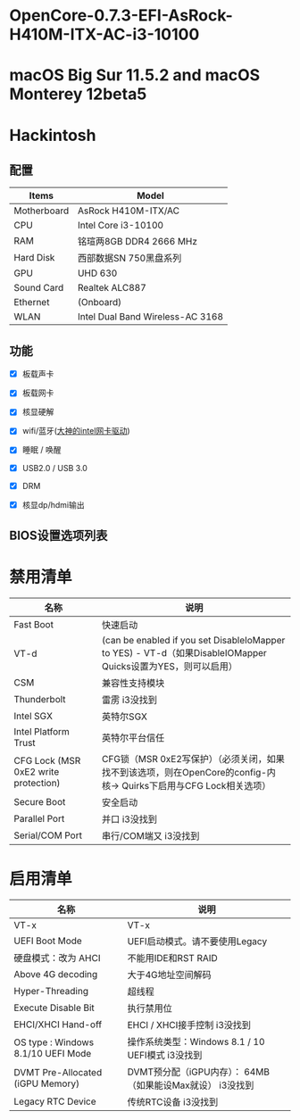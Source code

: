 # OpenCore-0.7.3-EFI-AsRock-H410M-ITX-AC-i3-10100
# macOS Big Sur 11.5.2 and macOS Monterey 12beta5
# Hackintosh

## 配置

| Items       | Model                   |
| ----------- | ------------------------|
| Motherboard | AsRock H410M-ITX/AC     |
| CPU         | Intel Core i3-10100     |
| RAM         | 铭瑄两8GB DDR4 2666 MHz  |
| Hard Disk   | 西部数据SN 750黑盘系列     |
| GPU         | UHD 630                 |
| Sound Card  | Realtek ALC887          |
| Ethernet    | (Onboard)               |
| WLAN        | Intel Dual Band Wireless-AC 3168 |

## 功能
- [x] 板载声卡
- [x] 板载网卡
- [x] 核显硬解
- [x] wifi/蓝牙([大神的intel网卡驱动](https://docs.oiw.workers.dev/itlwm/))
- [x] 睡眠 / 唤醒
- [x] USB2.0 / USB 3.0
- [x] DRM
- [x] 核显dp/hdmi输出



## BIOS设置选项列表
# 禁⽤清单
| 名称        | 说明               |
| ----------- | ------------------- |
| Fast Boot   | 快速启动 |
| VT-d        | (can be enabled if you set DisableIoMapper to YES) - VT-d（如果DisableIOMapper Quicks设置为YES，则可以启⽤） |
| CSM         | 兼容性⽀持模块 |
| Thunderbolt   | 雷雳        i3没找到|
| Intel SGX         | 英特尔SGX             |
| Intel Platform Trust  | 英特尔平台信任      |
| CFG Lock (MSR 0xE2 write protection)    | CFG锁（MSR 0xE2写保护）（必须关闭，如果找不到该选项，则在OpenCore的config-内核-> Quirks下启⽤与CFG Lock相关选项）           |
| Secure Boot        | 安全启动 |
| Parallel Port        | 并口  i3没找到|
| Serial/COM Port        | 串⾏/COM端⼜ i3没找到|

# 启⽤清单
| 名称        | 说明               |
| ----------- | ------------------- |
| VT-x  |  VT-x  |
| UEFI Boot Mode  |  UEFI启动模式。请不要使⽤Legacy  |
| 硬盘模式：改为 AHCI  |  不能⽤IDE和RST RAID  |
| Above 4G decoding  |  ⼤于4G地址空间解码  |
| Hyper-Threading  |  超线程  |
| Execute Disable Bit  |  执⾏禁⽤位  |    
| EHCI/XHCI Hand-off  |  EHCI / XHCI接⼿控制  i3没找到 |
| OS type : Windows 8.1/10 UEFI Mode  |  操作系统类型：Windows 8.1 / 10 UEFI模式  i3没找到|     
| DVMT Pre-Allocated (iGPU Memory)  |  DVMT预分配（iGPU内存）： 64MB （如果能设Max就设）  i3没找到 |
| Legacy RTC Device  |  传统RTC设备  i3没找到 |
